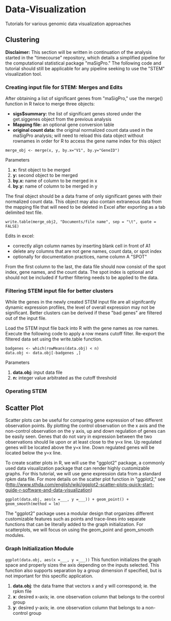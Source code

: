 # Data-Visualization
Tutorials for various genomic data visualization approaches
## Clustering
**Disclaimer:**
This section will be written in continuation of the analysis started in the "timecourse" repository, which details a simplified pipeline for the computational statistical package "maSigPro." The following code and tutorial should still be applicable for any pipeline seeking to use the "STEM" visualization tool.

### Creating input file for STEM: Merges and Edits
After obtaining a list of significant genes from "maSigPro," use the merge() function in R twice to merge three objects:
* **sigs$summary:** the list of significant genes stored under the get.siggenes object from the previous analysis
* **Mapping file:** an optional gene conversion table
* **original count data:** the original normalized count data used in the maSigPro analysis; will need to reload this data object without rownames in order for R to access the gene name index for this object
```
merge_obj <- merge(x, y, by.x="V1", by.y="GeneID")
```
Parameters
1. **x:** first object to be merged
2. **y:** second object to be merged
3. **by.x:** name of column to be merged in x
4. **by.y:** name of column to be merged in y

The final object should be a data frame of only significant genes with their normalized count data. This object may also contain extraneous data from the mapping file that will need to be deleted in Excel after exporting as a tab delimited text file. 
```
write.table(merge_obj2, "Documents/file name", sep = "\t", quote = FALSE)
```
Edits in excel:
* correctly align column names by inserting blank cell in front of A1
* delete any columns that are not gene names, count data, or spot index
* optionally for documentation practices, name column A "SPOT"

From the first column to the last, the data file should now consist of the spot index, gene names, and the count data. The spot index is optional and should not be included if further filtering needs to be applied to the data.

### Filtering STEM input file for better clusters
While the genes in the newly created STEM input file are all signifcantly dynamic expression profiles, the level of overall expression may not be significant. Better clusters can be derived if these "bad genes" are filtered out of the input file.

Load the STEM input file back into R with the gene names as row names. Execute the following code to apply a row means cutoff filter. Re-export the filtered data set using the write.table function.
```
badgenes <- which(rowMeans(data.obj) < n)
data.obj <- data.obj[-badgenes ,]
```
Parameters
1. **data.obj:** input data file
2. **n:** integer value arbitrated as the cutoff threshold

### Operating STEM



## Scatter Plot
Scatter plots can be useful for comparing gene expression of two different observation points. By plotting the control observation on the x axis and the non-control observation on the y axis, up and down regulation of genes can be easily seen. Genes that do not vary in expression between the two observations should lie upon or at least close to the y=x line. Up regulated genes will be located above the y=x line. Down regulated genes will be located below the y=x line. 

To create scatter plots in R, we will use the "ggplot2" package, a commonly used data visualization package that can render highly customizable graphs. For this tutorial, we will use gene expression data from a standard rpkm data file. For more details on the scatter plot function in "ggplot2," see (http://www.sthda.com/english/wiki/ggplot2-scatter-plots-quick-start-guide-r-software-and-data-visualization)

``
ggplot(data.obj, aes(x =___, y =___)) + geom_point() + geom_smooth(method = lm)
``

The "ggplot2" package uses a modular design that organizes different customizable features such as points and trace-lines into separate functions that can be literally added to the graph initialization. For scatterplots, we will focus on using the geom_point and geom_smooth modules.

### Graph Initialization Module
``
ggplot(data.obj, aes(x =___, y =___))
``
This function initializes the graph space and properly sizes the axis depending on the inputs selected. This function also supports separation by a group dimension if specified, but is not important for this specific application.
1. **data.obj**: the data frame that vectors x and y will correspond; ie. the rpkm file
2. **x**: desired x-axis; ie. one observation column that belongs to the control group
3. **y**: desired y-axis; ie. one observation column that belongs to a non-control group



